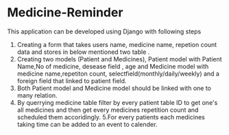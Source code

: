 # Medicine-Reminder
This application can be developed using Django with following steps
1. Creating a form that takes users name, medicine name, repetion count data and stores in below mentioned two table .
2.  Creating two models (Patient and Medicines), Patient model with Patient Name,No of medicine, desease field  , age and Medicine model with medicine name,repetiton count, selectfield(monthly/daily/weekly) and a foreign field that linked to patient field.
3. Both Patient model and Medicine model should be linked with one to many relation.
4. By querrying medicine table filter by every patient table ID to get one's all medicines and then get every medicines repetition count and scheduled them accoridingly.
5.For every patients each medicines taking time can be added to an event to calender.
